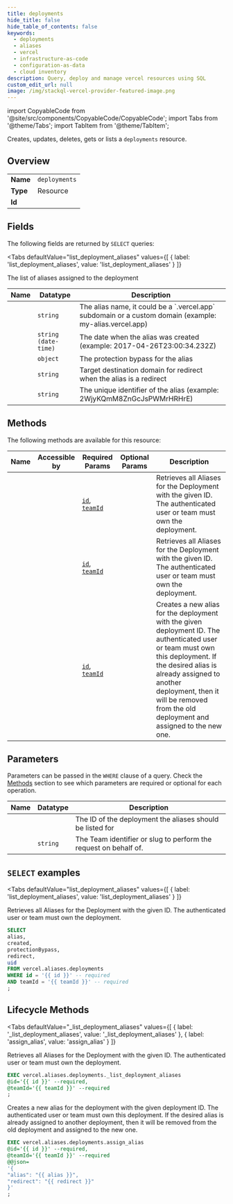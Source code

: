 ```yaml
--- 
title: deployments
hide_title: false
hide_table_of_contents: false
keywords:
  - deployments
  - aliases
  - vercel
  - infrastructure-as-code
  - configuration-as-data
  - cloud inventory
description: Query, deploy and manage vercel resources using SQL
custom_edit_url: null
image: /img/stackql-vercel-provider-featured-image.png
---
```


import CopyableCode from '@site/src/components/CopyableCode/CopyableCode';
import Tabs from '@theme/Tabs';
import TabItem from '@theme/TabItem';

Creates, updates, deletes, gets or lists a <code>deployments</code> resource.

## Overview
<table><tbody>
<tr><td><b>Name</b></td><td><code>deployments</code></td></tr>
<tr><td><b>Type</b></td><td>Resource</td></tr>
<tr><td><b>Id</b></td><td><CopyableCode code="vercel.aliases.deployments" /></td></tr>
</tbody></table>

## Fields

The following fields are returned by `SELECT` queries:

<Tabs
    defaultValue="list_deployment_aliases"
    values={[
        { label: 'list_deployment_aliases', value: 'list_deployment_aliases' }
    ]}
>
<TabItem value="list_deployment_aliases">

The list of aliases assigned to the deployment

<table>
<thead>
    <tr>
    <th>Name</th>
    <th>Datatype</th>
    <th>Description</th>
    </tr>
</thead>
<tbody>
<tr>
    <td><CopyableCode code="alias" /></td>
    <td><code>string</code></td>
    <td>The alias name, it could be a `.vercel.app` subdomain or a custom domain (example: my-alias.vercel.app)</td>
</tr>
<tr>
    <td><CopyableCode code="created" /></td>
    <td><code>string (date-time)</code></td>
    <td>The date when the alias was created (example: 2017-04-26T23:00:34.232Z)</td>
</tr>
<tr>
    <td><CopyableCode code="protectionBypass" /></td>
    <td><code>object</code></td>
    <td>The protection bypass for the alias</td>
</tr>
<tr>
    <td><CopyableCode code="redirect" /></td>
    <td><code>string</code></td>
    <td>Target destination domain for redirect when the alias is a redirect</td>
</tr>
<tr>
    <td><CopyableCode code="uid" /></td>
    <td><code>string</code></td>
    <td>The unique identifier of the alias (example: 2WjyKQmM8ZnGcJsPWMrHRHrE)</td>
</tr>
</tbody>
</table>
</TabItem>
</Tabs>

## Methods

The following methods are available for this resource:

<table>
<thead>
    <tr>
    <th>Name</th>
    <th>Accessible by</th>
    <th>Required Params</th>
    <th>Optional Params</th>
    <th>Description</th>
    </tr>
</thead>
<tbody>
<tr>
    <td><a href="#list_deployment_aliases"><CopyableCode code="list_deployment_aliases" /></a></td>
    <td><CopyableCode code="select" /></td>
    <td><a href="#parameter-id"><code>id</code></a>, <a href="#parameter-teamId"><code>teamId</code></a></td>
    <td></td>
    <td>Retrieves all Aliases for the Deployment with the given ID. The authenticated user or team must own the deployment.</td>
</tr>
<tr>
    <td><a href="#_list_deployment_aliases"><CopyableCode code="_list_deployment_aliases" /></a></td>
    <td><CopyableCode code="exec" /></td>
    <td><a href="#parameter-id"><code>id</code></a>, <a href="#parameter-teamId"><code>teamId</code></a></td>
    <td></td>
    <td>Retrieves all Aliases for the Deployment with the given ID. The authenticated user or team must own the deployment.</td>
</tr>
<tr>
    <td><a href="#assign_alias"><CopyableCode code="assign_alias" /></a></td>
    <td><CopyableCode code="exec" /></td>
    <td><a href="#parameter-id"><code>id</code></a>, <a href="#parameter-teamId"><code>teamId</code></a></td>
    <td></td>
    <td>Creates a new alias for the deployment with the given deployment ID. The authenticated user or team must own this deployment. If the desired alias is already assigned to another deployment, then it will be removed from the old deployment and assigned to the new one.</td>
</tr>
</tbody>
</table>

## Parameters

Parameters can be passed in the `WHERE` clause of a query. Check the [Methods](#methods) section to see which parameters are required or optional for each operation.

<table>
<thead>
    <tr>
    <th>Name</th>
    <th>Datatype</th>
    <th>Description</th>
    </tr>
</thead>
<tbody>
<tr id="parameter-id">
    <td><CopyableCode code="id" /></td>
    <td><code></code></td>
    <td>The ID of the deployment the aliases should be listed for</td>
</tr>
<tr id="parameter-teamId">
    <td><CopyableCode code="teamId" /></td>
    <td><code>string</code></td>
    <td>The Team identifier or slug to perform the request on behalf of.</td>
</tr>
</tbody>
</table>

## `SELECT` examples

<Tabs
    defaultValue="list_deployment_aliases"
    values={[
        { label: 'list_deployment_aliases', value: 'list_deployment_aliases' }
    ]}
>
<TabItem value="list_deployment_aliases">

Retrieves all Aliases for the Deployment with the given ID. The authenticated user or team must own the deployment.

```sql
SELECT
alias,
created,
protectionBypass,
redirect,
uid
FROM vercel.aliases.deployments
WHERE id = '{{ id }}' -- required
AND teamId = '{{ teamId }}' -- required
;
```
</TabItem>
</Tabs>


## Lifecycle Methods

<Tabs
    defaultValue="_list_deployment_aliases"
    values={[
        { label: '_list_deployment_aliases', value: '_list_deployment_aliases' },
        { label: 'assign_alias', value: 'assign_alias' }
    ]}
>
<TabItem value="_list_deployment_aliases">

Retrieves all Aliases for the Deployment with the given ID. The authenticated user or team must own the deployment.

```sql
EXEC vercel.aliases.deployments._list_deployment_aliases 
@id='{{ id }}' --required, 
@teamId='{{ teamId }}' --required
;
```
</TabItem>
<TabItem value="assign_alias">

Creates a new alias for the deployment with the given deployment ID. The authenticated user or team must own this deployment. If the desired alias is already assigned to another deployment, then it will be removed from the old deployment and assigned to the new one.

```sql
EXEC vercel.aliases.deployments.assign_alias 
@id='{{ id }}' --required, 
@teamId='{{ teamId }}' --required 
@@json=
'{
"alias": "{{ alias }}", 
"redirect": "{{ redirect }}"
}'
;
```
</TabItem>
</Tabs>
